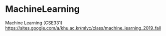# MachineLearning
Machine Learning (CSE331)\
https://sites.google.com/a/khu.ac.kr/mlvc/class/machine_learning_2019_fall
